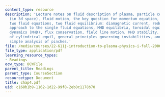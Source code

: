 ```yaml
---
content_type: resource
description: 'Lecture notes on fluid description of plasma, particle conservation
  (in 3d space), fluid motion, the key question for momentum equation, summary of
  two fluid equations, two fluid equilibrium: diamagnetic current, reduction of fluid
  approach to the single fluid equations, MHD equilibria, toroidal equilibrium, plasma
  dynamics (MHD), flux conservation, field line motion, MHD stability, general perturbations
  of cylindrical equil, general principles governing instabilities, and a quick and
  simple analysis of pinches.'
file: /media/courses/22-611j-introduction-to-plasma-physics-i-fall-2006/c168b1b911621d2299f82eb8c1178b70_chap4.pdf
file_type: application/pdf
learning_resource_types:
- Readings
ocw_type: OCWFile
parent_title: Readings
parent_type: CourseSection
resourcetype: Document
title: chap4.pdf
uid: c168b1b9-1162-1d22-99f8-2eb8c1178b70
---
```

